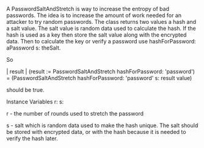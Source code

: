A PasswordSaltAndStretch is way to increase the entropy of bad passwords.  The idea is to increase the amount of work needed for an attacker to try random passwords.  The class returns two values a hash and a salt value.  The salt value is random data used to calculate the hash.  If the hash is used as a key then store the salt value along with the encrypted data.  Then to calculate the key or verify a password use hashForPassword: aPassword s: theSalt.

So 

| result |
(result := PasswordSaltAndStretch hashForPassword: 'password') = (PasswordSaltAndStretch hashForPassword: 'password' s: result value)  

should be true.

Instance Variables
	r:		<integer>
	s:		<integer>

r
	- the number of rounds used to stretch the password

s
	- salt which is random data used to make the hash unique.  The salt should be stored with encrypted data, or with the hash because it is needed to verify the hash later.
